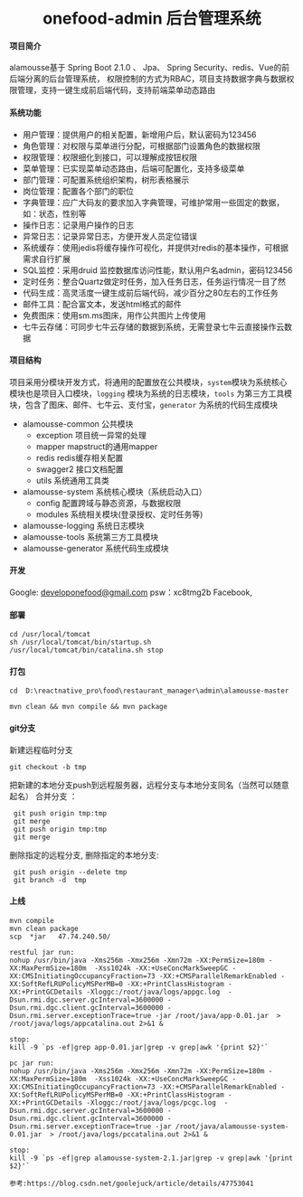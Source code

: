 <h1 style="text-align: center">onefood-admin 后台管理系统</h1>

#### 项目简介
alamousse基于 Spring Boot 2.1.0 、 Jpa、 Spring Security、redis、Vue的前后端分离的后台管理系统， 权限控制的方式为RBAC，项目支持数据字典与数据权限管理，支持一键生成前后端代码，支持前端菜单动态路由

####  系统功能
- 用户管理：提供用户的相关配置，新增用户后，默认密码为123456
- 角色管理：对权限与菜单进行分配，可根据部门设置角色的数据权限
- 权限管理：权限细化到接口，可以理解成按钮权限
- 菜单管理：已实现菜单动态路由，后端可配置化，支持多级菜单
- 部门管理：可配置系统组织架构，树形表格展示
- 岗位管理：配置各个部门的职位
- 字典管理：应广大码友的要求加入字典管理，可维护常用一些固定的数据，如：状态，性别等
- 操作日志：记录用户操作的日志
- 异常日志：记录异常日志，方便开发人员定位错误
- 系统缓存：使用jedis将缓存操作可视化，并提供对redis的基本操作，可根据需求自行扩展
- SQL监控：采用druid 监控数据库访问性能，默认用户名admin，密码123456
- 定时任务：整合Quartz做定时任务，加入任务日志，任务运行情况一目了然
- 代码生成：高灵活度一键生成前后端代码，减少百分之80左右的工作任务
- 邮件工具：配合富文本，发送html格式的邮件
- 免费图床：使用sm.ms图床，用作公共图片上传使用
- 七牛云存储：可同步七牛云存储的数据到系统，无需登录七牛云直接操作云数据

#### 项目结构
项目采用分模块开发方式，将通用的配置放在公共模块，```system```模块为系统核心模块也是项目入口模块，```logging``` 模块为系统的日志模块，```tools``` 为第三方工具模块，包含了图床、邮件、七牛云、支付宝，```generator``` 为系统的代码生成模块
- alamousse-common 公共模块
    - exception 项目统一异常的处理
    - mapper mapstruct的通用mapper
    - redis redis缓存相关配置
    - swagger2 接口文档配置
    - utils 系统通用工具类
- alamousse-system 系统核心模块（系统启动入口）
	- config 配置跨域与静态资源，与数据权限
	- modules 系统相关模块(登录授权、定时任务等)
- alamousse-logging 系统日志模块
- alamousse-tools 系统第三方工具模块
- alamousse-generator 系统代码生成模块

#### 开发

Google: developonefood@gmail.com psw：xc8tmg2b
Facebook, 

#### 部署

```
cd /usr/local/tomcat
sh /usr/local/tomcat/bin/startup.sh
/usr/local/tomcat/bin/catalina.sh stop
```

#### 打包

```
cd  D:\reactnative_pro\food\restaurant_manager\admin\alamousse-master

mvn clean && mvn compile && mvn package
```

#### git分支

新建远程临时分支 

```
git checkout -b tmp 
```

把新建的本地分支push到远程服务器，远程分支与本地分支同名（当然可以随意起名） 合并分支 ：

```
 git push origin tmp:tmp     
 git merge    
 git push origin tmp:tmp     
 git merge  
```

 删除指定的远程分支,   删除指定的本地分支:

```
 git push origin --delete tmp  
 git branch -d  tmp
```

#### 上线

```
mvn compile
mvn clean package
scp  *jar   47.74.240.50/

restful jar run:
nohup /usr/bin/java -Xms256m -Xmx256m -Xmn72m -XX:PermSize=180m -XX:MaxPermSize=180m  -Xss1024k -XX:+UseConcMarkSweepGC -XX:CMSInitiatingOccupancyFraction=73 -XX:+CMSParallelRemarkEnabled -XX:SoftRefLRUPolicyMSPerMB=0 -XX:+PrintClassHistogram -XX:+PrintGCDetails -Xloggc:/root/java/logs/appgc.log  -Dsun.rmi.dgc.server.gcInterval=3600000 -Dsun.rmi.dgc.client.gcInterval=3600000 -Dsun.rmi.server.exceptionTrace=true -jar /root/java/app-0.01.jar  > /root/java/logs/appcatalina.out 2>&1 &

stop:
kill -9 `ps -ef|grep app-0.01.jar|grep -v grep|awk '{print $2}'`

pc jar run:
nohup /usr/bin/java -Xms256m -Xmx256m -Xmn72m -XX:PermSize=180m -XX:MaxPermSize=180m  -Xss1024k -XX:+UseConcMarkSweepGC -XX:CMSInitiatingOccupancyFraction=73 -XX:+CMSParallelRemarkEnabled -XX:SoftRefLRUPolicyMSPerMB=0 -XX:+PrintClassHistogram -XX:+PrintGCDetails -Xloggc:/root/java/logs/pcgc.log  -Dsun.rmi.dgc.server.gcInterval=3600000 -Dsun.rmi.dgc.client.gcInterval=3600000 -Dsun.rmi.server.exceptionTrace=true -jar /root/java/alamousse-system-0.01.jar  > /root/java/logs/pccatalina.out 2>&1 &

stop:
kill -9 `ps -ef|grep alamousse-system-2.1.jar|grep -v grep|awk '{print $2}'`

参考:https://blog.csdn.net/goolejuck/article/details/47753041

```





